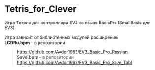 # Tetris_for_Clever
Игра Тетрис для контроллера EV3 на языке BasicPro (SmallBasic для EV3).

Игра зависит от библиотечных модулей расширения:    
**LCDRu.bpm** - в репозитории    
> <https://github.com/Avdor1963/EV3_Basic_Pro_Russian>    
**Save.bpm** - в репозитории    
> <https://github.com/Avdor1963/EV3_Basic_Pro_Save_Tabl>

